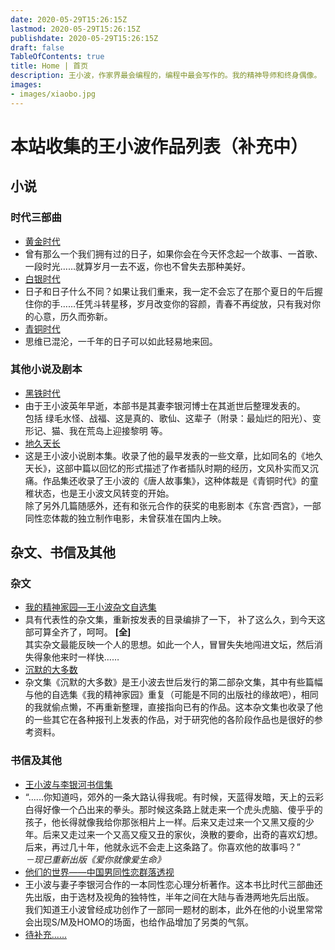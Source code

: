 ```yaml
---
date: 2020-05-29T15:26:15Z
lastmod: 2020-05-29T15:26:15Z
publishdate: 2020-05-29T15:26:15Z
draft: false
TableOfContents: true
title: Home | 首页
description: 王小波，作家界最会编程的，编程中最会写作的。我的精神导师和终身偶像。
images:
- images/xiaobo.jpg
---
```

# 本站收集的王小波作品列表（补充中）

## 小说

### 时代三部曲

*   [黄金时代](/novel/gold/)
*   曾有那么一个我们拥有过的日子，如果你会在今天怀念起一个故事、一首歌、一段时光……就算岁月一去不返，你也不曾失去那种美好。
*   [白银时代](/novel/silver/)
*   日子和日子什么不同？如果让我们重来，我一定不会忘了在那个夏日的午后握住你的手……任凭斗转星移，岁月改变你的容颜，青春不再绽放，只有我对你的心意，历久而弥新。
*   [青铜时代](/novel/copper/)
*   思维已混沦，一千年的日子可以如此轻易地来回。

### 其他小说及剧本

*   [黑铁时代](/novel/iron/)
*   由于王小波英年早逝，本部书是其妻李银河博士在其逝世后整理发表的。  
    包括 绿毛水怪、战福、这是真的、歌仙、这辈子（附录：最灿烂的阳光）、变形记、猫、我在荒岛上迎接黎明 等。
*   [地久天长](/novel/forever/)
*   这是王小波小说剧本集。收录了他的最早发表的一些文章，比如同名的《地久天长》，这部中篇以回忆的形式描述了作者插队时期的经历，文风朴实而又沉痛。作品集还收录了王小波的《唐人故事集》，这种体裁是《青铜时代》的童稚状态，也是王小波文风转变的开始。  
     除了另外几篇随感外，还有和张元合作的获奖的电影剧本《东宫·西宫》，一部同性恋体裁的独立制作电影，未曾获准在国内上映。

## 杂文、书信及其他

### 杂文

*   [我的精神家园—王小波杂文自选集](/scribble/spirithome/)
*   具有代表性的杂文集，重新按发表的目录编排了一下， 补了这么久，到今天这部可算全齐了，呵呵。 **\[全\]**  
    其实杂文最能反映一个人的思想。如此一个人，冒冒失失地闯进文坛，然后消失得象他来时一样快……
*   [沉默的大多数](/scribble/keepsilent/)
*   杂文集《沉默的大多数》是王小波去世后发行的第二部杂文集，其中有些篇幅与他的自选集《我的精神家园》重复（可能是不同的出版社的缘故吧），相同的我就偷点懒，不再重新整理，直接指向已有的作品。这本杂文集也收录了他的一些其它在各种报刊上发表的作品，对于研究他的各阶段作品也是很好的参考资料。

### 书信及其他

*   [王小波与李银河书信集](/misc/letter/)
*   “......你知道吗，郊外的一条大路认得我呢。有时候，天蓝得发暗，天上的云彩白得好像一个凸出来的拳头。那时候这条路上就走来一个虎头虎脑、傻乎乎的孩子，他长得就像我给你那张相片上一样。后来又走过来一个又黑又瘦的少年。后来又走过来一个又高又瘦又丑的家伙，涣散的要命，出奇的喜欢幻想。后来，再过几十年，他就永远不会走上这条路了。你喜欢他的故事吗？”  
    _－现已重新出版《爱你就像爱生命》_
*   [他们的世界——中国男同性恋群落透视](/misc/theirworld/)
*   王小波与妻子李银河合作的一本同性恋心理分析著作。这本书比时代三部曲还先出版，由于选材及视角的独特性，半年之间在大陆与香港两地先后出版。  
    我们知道王小波曾经成功创作了一部同一题材的剧本，此外在他的小说里常常会出现S/M及HOMO的场面，也给作品增加了另类的气氛。
*   [待补充......](/)